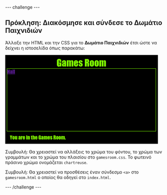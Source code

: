 \--- challenge \---

## Πρόκληση: Διακόσμησε και σύνδεσε το Δωμάτιο Παιχνιδιών

Άλλαξε την HTML και την CSS για το **Δωμάτιο Παιχνιδιών** έτσι ώστε να δείχνει η ιστοσελίδα όπως παρακάτω:

![στιγμιότυπο οθόνης](images/rooms-games-challenge.png)

Συμβουλή: Θα χρειαστεί να αλλάξεις το χρώμα του φόντου, το χρώμα των γραμμάτων και το χρώμα του πλαισίου στο `gamesroom.css`. Το φωτεινό πράσινο χρώμα ονομάζεται `chartreuse`.

Συμβουλή: Θα χρειαστεί να προσθέσεις έναν σύνδεσμο `<a>` στο `gamesroom.html` ο οποίος θα οδηγεί στο `index.html`.

\--- /challenge \---